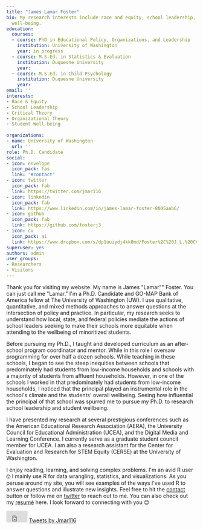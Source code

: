 ```yaml
---
title: "James Lamar Foster"
bio: My research interests include race and equity, school leadership, and student
  well-being.
education:
  courses:
  - course: PhD in Educational Policy, Organizations, and Leadership
    institution: University of Washington
    year: in progress
  - course: M.S.Ed. in Statistics & Evaluation
    institution: Duquesne University
    year: 
  - course: M.S.Ed. in Child Psychology
    institution: Duquesne University
    year: 
email: ''
interests:
- Race & Equity
- School Leadership
- Critical Theory
- Organizational Theory
- Student Well-being
 
organizations:
- name: University of Washington
  url: ''
role: Ph.D. Candidate
social:
- icon: envelope
  icon_pack: fas
  link: '#contact'
- icon: twitter
  icon_pack: fab
  link: https://twitter.com/jmar116
- icon: linkedin
  icon_pack: fab
  link: https://www.linkedin.com/in/james-lamar-foster-8005aab6/
- icon: github
  icon_pack: fab
  link: https://github.com/fosterj3
- icon: cv
  icon_pack: ai
  link: https://www.dropbox.com/s/dp1uuiydj4kk8md/Foster%2C%20J.L.%20CV.docx?dl=0
superuser: yes
authors: admin
user_groups:
- Researchers
- Visitors
---
```

Thank you for visiting my website. My name is James "Lamar"" Foster. You can just call me "Lamar." I'm a Ph.D. Candidate and GO-MAP Bank of America fellow at The University of Washington (UW). I use qualitative, quantitative, and mixed methods approaches to answer questions at the intersection of policy and practice. In particular, my research seeks to understand how local, state, and federal policies mediate the actions of school leaders seeking to make their schools more equitable when attending to the wellbeing of minoritized students.

Before pursuing my Ph.D., I taught and developed curriculum as an after-school program coordinator and mentor. While in this role I oversaw programming for over half a dozen schools. While teaching in these schools, I began to see the steep inequities between schools that predominately had students from low-income households and schools with a majority of students from affluent households. However, in one of the schools I worked in that predominately had students from low-income households, I noticed that the principal played an instrumental role in the school's climate and the students' overall wellbeing. Seeing how influential the principal of that school was spurred me to pursue my Ph.D. to research school leadership and student wellbeing.

I have presented my research at several prestigious conferences such as the American Educational Research Association (AERA), the University Council for Educational Administration (UCEA), and the Digital Media and Learning Conference. I currently serve as a graduate student council member for UCEA. I am also a research assistant for the Center for Evaluation and Research for STEM Equity (CERSE) at the University of Washington.

I enjoy reading, learning, and solving complex problems. I'm an avid R user 🤓 I mainly use R for data wrangling, statistics, and visualizations. As you peruse around my site, you will see examples of the ways I've used R to answer questions and illustrate new insights. Feel free to hit the [contact](#contact) button or follow me on [twitter](https://twitter.com/Jmar116) to reach out to me. You can also check out my [resumè](https://www.dropbox.com/s/j3h9294fgiqsteu/Foster%2C%20J.L.%20Resume.pdf?dl=0) here. I look forward to connecting with you :blush:

<iframe width="56" height="31" src="https://www.youtube.com/embed/5qap5aO4i9A?autoplay=1" frameborder="0" allow="accelerometer;autoplay;encrypted-media; gyroscope; picture-in-picture" allowfullscreen></iframe    
</iframe>
<a class="twitter-timeline" data-width="220" data-height="250" data-theme="dark" href="https://twitter.com/Jmar116?ref_src=twsrc%5Etfw">Tweets by Jmar116</a> <script async src="https://platform.twitter.com/widgets.js" charset="utf-8"></script>


